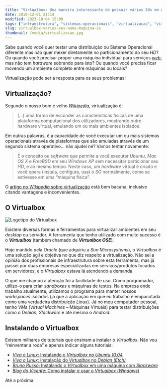 ```yaml
---
title: "Virtualbox: Uma maneira interessante de possuir vários SOs em uma máquina só"
date: 2010-12-01 21:14
modified: 2023-10-04 15:09
tags: ["infraestrutura", "sistemas-operacionais", "virtualizacao", "virtualbox"]
slug: virtualbox-varios-sos-numa-maquina-so
thumbnail: /media/virtualizacao.jpg
---
```


Sabe quando você quer testar uma distribuição ou Sistema Operacional diferente mas não quer mexer diretamente no
particionamento do seu _HD_? Ou quando você precisar propor uma máquina
individual para serviços [_web_][web], mas não tem _hardware_ sobrando para
isto? Ou quando você precisa ficar movendo um ambiente completo entre
máquinas ou locais?

Virtualização pode ser a resposta para os seus problemas!

## Virtualização?

Segundo o nosso bom e velho [_Wikipedia_][wikipedia], virtualização é:

> (…) uma forma de esconder as características físicas de uma plataforma
> computacional dos utilizadores, mostrando outro hardware virtual,
> emulando um ou mais ambientes isolados.

Em outras palavras, é a capacidade de você executar um ou mais sistemas
operacionais através de plataformas que são emuladas através de um
segundo sistema operativo... não ajudei né? Vamos tentar novamente:

> É o conceito ou _software_ que permite a você executar _Ubuntu_, _Mac OS
> X_ e _FreeBSD_ em seu _Windows XP_ sem necessitar particionar seu _HD_,
> e ao mesmo tempo. Neste caso, um _hardware_ virtual é criado e você
> opera (instala, configura, usa) o _SO_ normalmente, como se estivesse em
> uma “máquina física”.

O [artigo no _Wikipedia_ sobre virtualização][wikipedia] está bem
bacana, inclusive citando vantagens e inconvenientes.

## O Virtualbox

![Logotipo do Virtualbox](/media/virtualbox-logo.png "Logotipo do Virtualbox")

Existem diversas formas e ferramentas para virtualizar ambientes em seu _desktop_
ou servidor. A ferramenta que tenho utilizado com muito sucesso
 é o
**_Virtualbox_** (também chamado de **_Virtualbox OSE_**).

Hoje mantido pela _Oracle_ (que adquiriu a _Sun Microsystems_), o
_Virtualbox_ é uma solução ágil e objetiva no que diz respeito a
virtualização. Não sei a opinião dos profissionais de infraestrutura
sobre esta ferramenta, mas já passei por duas empresas especializadas em
serviços/produtos focados em servidores, e o _Virtualbox_ estava lá
atendendo a demanda.

O que me chamou a atenção foi a facilidade de uso. Como programador,
utilizo-o para criar _sandboxes_ e máquinas de testes. Na empresa onde
trabalho atualmente, utilizamos o programa para manter nossos
_workspaces_ isolados (já que a aplicação em que eu trabalho é
empacotada como uma verdadeira distribuição _Linux_). Já no meu
computador pessoal, tenho _VMs_ (_Virtual Machines_ – Máquinas Virtuais)
para testar distribuições como o _Debian_, _Slackware_ e até mesmo o
_Android_.

## Instalando o Virtualbox

Existem milhares de tutoriais que ensinam a instalar o _Virtualbox_. Não
vou “reinventar a roda” e apenas indicar alguns tutoriais:

- [_Viva o Linux_: Instalando o _Virtualbox_ no _Ubuntu 10.04_][virtualbox_ubuntu]
- [_Viva o Linux_: Instalação do _Virtualbox_ no _Debian (Etch)_][virtualbox_debian]
- [_Bruno Russo_: Instalando o _Virtualbox_ em uma máquina com
  _Slackware_][virtualbox_slackware]
- [_Blog do Vicente_: Como instalar e usar o _Virtualbox_
  (_Windows_)][virtualbox_windows]

Até a próxima.

[web]: /tag/desenvolvimento-web.html "Leia mais sobre Web"
[wikipedia]: http://pt.wikipedia.org/wiki/Virtualiza%C3%A7%C3%A3o "Leia mais sobre Virtualização na Wikipedia"
[virtualbox_ubuntu]: http://www.vivaolinux.com.br/artigo/Instalando-o-VirtualBox-no-Ubuntu-10.04/ "Artigo de Leandro Bruno para o Viva o Linux sobre Virtualbox no Ubuntu-10.04"
[virtualbox_debian]: http://www.vivaolinux.com.br/dica/Instalacao-do-Virtualbox-no-Debian-Etch-4-Linux "Artigo de Ronnie Robson Campos para o Viva o Linux sobre o Virtualbox no Debian Etch"
[virtualbox_slackware]: http://www.brunorusso.eti.br/virtualizacao/instalando-o-virtualbox-em-uma-maquina-com-slackware/ "Um excelente post de Bruno Russo sobre Virtualbox em Slackware"
[virtualbox_windows]: http://blogdovicente.com/2009/03/04/como-instalar-e-usar-o-virtualbox/ "Post feito pelo Vicente sobre o Virtualbox no Windows"
